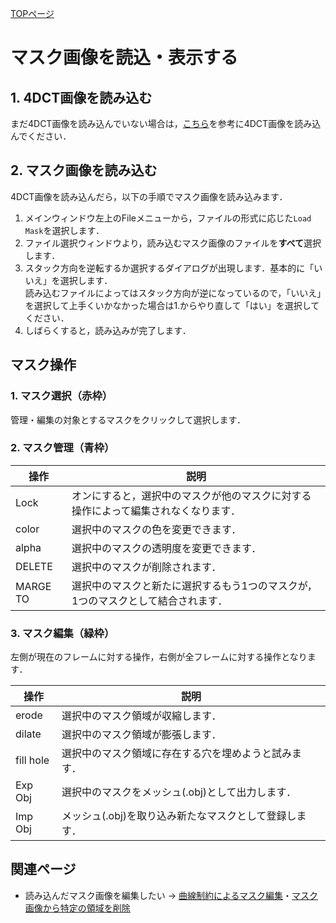 [TOPページ](README.md)

# マスク画像を読込・表示する

## 1. 4DCT画像を読み込む
まだ4DCT画像を読み込んでいない場合は，[こちら](ModeVisNormal.md)を参考に4DCT画像を読み込んでください．

## 2. マスク画像を読み込む
4DCT画像を読み込んだら，以下の手順でマスク画像を読み込みます．

1. メインウィンドウ左上のFileメニューから，ファイルの形式に応じた`Load Mask`を選択します．
2. ファイル選択ウィンドウより，読み込むマスク画像のファイルを**すべて**選択します．
3. スタック方向を逆転するか選択するダイアログが出現します．基本的に「いいえ」を選択します．  
読み込むファイルによってはスタック方向が逆になっているので，「いいえ」を選択して上手くいかなかった場合は1.からやり直して「はい」を選択してください．
4. しばらくすると，読み込みが完了します．

<!-- load_mask.mp4 -->


## マスク操作

<!-- dialog_mask.png -->


### 1. マスク選択（赤枠）
管理・編集の対象とするマスクをクリックして選択します．

### 2. マスク管理（青枠）

| 操作 | 説明 |
| --- | --- |
| Lock | オンにすると，選択中のマスクが他のマスクに対する操作によって編集されなくなります． |
| color | 選択中のマスクの色を変更できます． |
| alpha | 選択中のマスクの透明度を変更できます． |
| DELETE | 選択中のマスクが削除されます． |
| MARGE TO | 選択中のマスクと新たに選択するもう1つのマスクが，1つのマスクとして結合されます． |


### 3. マスク編集（緑枠）
左側が現在のフレームに対する操作，右側が全フレームに対する操作となります．

| 操作 | 説明 |
| --- | --- |
| erode | 選択中のマスク領域が収縮します． |
| dilate | 選択中のマスク領域が膨張します． |
| fill hole | 選択中のマスク領域に存在する穴を埋めようと試みます． |
| Exp Obj | 選択中のマスクをメッシュ(.obj)として出力します． |
| Imp Obj | メッシュ(.obj)を取り込み新たなマスクとして登録します． |

## 関連ページ

* 読み込んだマスク画像を編集したい → [曲線制約によるマスク編集](ModeCurveDeform.md)・[マスク画像から特定の領域を削除](ModeStrokeTrim.md)
